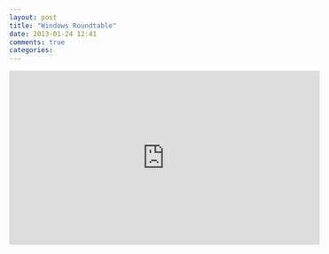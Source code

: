 ```yaml
---
layout: post
title: "Windows Roundtable"
date: 2013-01-24 12:41
comments: true
categories: 
---
```


<iframe width="560" height="315" src="http://www.youtube.com/embed/2fL6yPuRxmI" frameborder="0" allowfullscreen></iframe>
